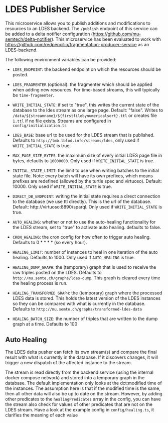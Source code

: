 # LDES Publisher Service

This microservice allows you to publish additions and modifications to resources to an LDES backend. The `/publish` endpoint of this service can be added to a delta notifier configuration (https://github.com/mu-semtech/delta-notifier). This microservice has been evaluated to work with https://github.com/redpencilio/fragmentation-producer-service as an LDES-backend.

The following environment variables can be provided:

- `LDES_ENDPOINT`: the backend endpoint on which the resources should be posted.
- `LDES_FRAGMENTER` (optional): the fragmenter which should be applied when adding new resources. For time-based streams, this will typically be `time-fragmenter`.

- `WRITE_INITIAL_STATE`: if set to "true", this writes the current state of the database to the ldes stream as one large page. Default: "false". Writes to `/data/${streamname}/${firstfilebynumericalsort}.ttl` or creates file `1.ttl` if no file exists. Streams are configured in `config/initialization.ts`
- `LDES_BASE`: base url to be used for the LDES stream that is published. Defaults to `http://lmb.lblod.info/streams/ldes`, only used if `WRITE_INITIAL_STATE` is true.
- `MAX_PAGE_SIZE_BYTES`: the maximum size of every initial LDES page file in bytes, defaults to `10000000`. Only used if `WRITE_INITIAL_STATE` is true.
- `INITIAL_STATE_LIMIT`: the limit to use when writing batches to the initial state file. Note: every batch will have its own prefixes, which means prefixes are redefined (allowed by the turtle spec and virtuoso). Default: 10000. Only used if `WRITE_INITIAL_STATE` is true.
- `DIRECT_DB_ENDPOINT`: writing the initial state requires a direct connection to the database (we use ttl directly). This is the url of the database. Default: http://virtuoso:8890/sparql. Only used if `WRITE_INITIAL_STATE` is true.
- `AUTO_HEALING`: whether or not to use the auto-healing functionality for the LDES stream, set to "true" to activate auto healing. defaults to false.
- `CRON_HEALING`: the cron config for how often to trigger auto healing. Defaults to 0 \* \* \* \* (so every hour).
- `HEALING_LIMIT`: number of instances to heal in one iteration of the auto healing. Defaults to 1000. Only used if `AUTO_HEALING` is true.
- `HEALING_DUMP_GRAPH`: the (temporary) graph that is used to receive the raw triples posted on the LDES. Defaults to `http://mu.semte.ch/graphs/ldes-dump`. This graph is cleared every time the healing process is run.
- `HEALING_TRANSFORMED_GRAPH`: the (temporary) graph where the processed LDES data is stored. This holds the latest version of the LDES instances so they can be compared with what is currently in the database. Defaults to `http://mu.semte.ch/graphs/transformed-ldes-data`
- `HEALING_BATCH_SIZE`: the number of triples that are written to the dump graph at a time. Defaults to 100

## Auto Healing

The LDES delta pusher can fetch its own stream(s) and compare the final result with what is currently in the database. If it discovers changes, it will trigger a new dispatch of the affected instance to the stream.

The stream is read directly from the backend service (using the internal docker compose network) and stored into a temporary graph in the database. The default implementation only looks at the dct:modified time of the instances. The assumption here is that if the modified time is the same, then all other data will also be up to date on the stream. However, by adding other predicates to the `healingPredicates` array in the config, you can have the stream also check for values of other predicates that are not on the LDES stream. Have a look at the example config in `config/healing.ts`, it clarifies the meaning of each value
